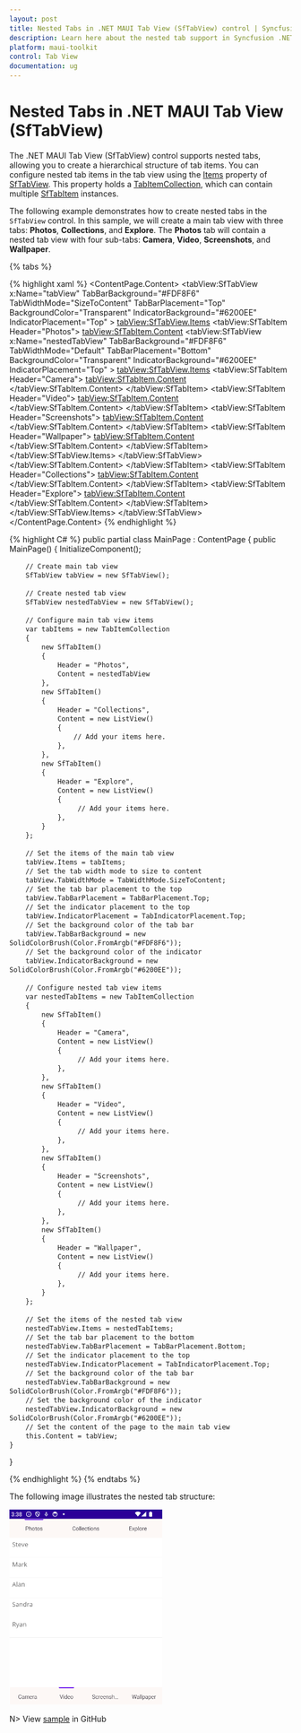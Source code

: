 ```yaml
---
layout: post
title: Nested Tabs in .NET MAUI Tab View (SfTabView) control | Syncfusion
description: Learn here about the nested tab support in Syncfusion .NET MAUI Tab View (SfTabView) control with code examples.
platform: maui-toolkit
control: Tab View
documentation: ug
---
```


# Nested Tabs in .NET MAUI Tab View (SfTabView)

The .NET MAUI Tab View (SfTabView) control supports nested tabs, allowing you to create a hierarchical structure of tab items. You can configure nested tab items in the tab view using the [Items](https://help.syncfusion.com/cr/maui-toolkit/Syncfusion.Maui.Toolkit.TabView.SfTabView.html#Syncfusion_Maui_Toolkit_TabView_SfTabView_Items) property of [SfTabView](https://help.syncfusion.com/cr/maui-toolkit/Syncfusion.Maui.Toolkit.TabView.SfTabView.html). This property holds a [TabItemCollection](https://help.syncfusion.com/cr/maui-toolkit/Syncfusion.Maui.Toolkit.TabView.TabItemCollection.html), which can contain multiple [SfTabItem](https://help.syncfusion.com/cr/maui-toolkit/Syncfusion.Maui.Toolkit.TabView.SfTabItem.html) instances.

The following example demonstrates how to create nested tabs in the `SfTabView` control. In this sample, we will create a main tab view with three tabs: **Photos**, **Collections**, and **Explore**. The **Photos** tab will contain a nested tab view with four sub-tabs: **Camera**, **Video**, **Screenshots**, and **Wallpaper**.

{% tabs %}

{% highlight xaml %}
<ContentPage xmlns="http://schemas.microsoft.com/dotnet/2021/maui"
             xmlns:x="http://schemas.microsoft.com/winfx/2009/xaml"
             x:Class="TabViewMauiSample.MainPage"
             xmlns:tabView="clr-namespace:Syncfusion.Maui.Toolkit.TabView;assembly=Syncfusion.Maui.Toolkit.TabView"
             BackgroundColor="{DynamicResource SecondaryColor}">
    <ContentPage.Content>
        <Grid>
            <tabView:SfTabView x:Name="tabView"
                                    TabBarBackground="#FDF8F6"
                                    TabWidthMode="SizeToContent"
                                    TabBarPlacement="Top"
                                    BackgroundColor="Transparent"
                                    IndicatorBackground="#6200EE"
                                    IndicatorPlacement="Top" >
                <tabView:SfTabView.Items>
                    <!-- Main tab: Photos -->
                    <tabView:SfTabItem Header="Photos">
                        <tabView:SfTabItem.Content>
                            <Grid BackgroundColor="Blue">
                                <tabView:SfTabView x:Name="nestedTabView"
                                                        TabBarBackground="#FDF8F6"
                                                        TabWidthMode="Default"
                                                        TabBarPlacement="Bottom"
                                                        BackgroundColor="Transparent"
                                                        IndicatorBackground="#6200EE"
                                                        IndicatorPlacement="Top" >
                                    <tabView:SfTabView.Items>
                                        <!-- Nested tab: Camera -->
                                        <tabView:SfTabItem Header="Camera">
                                            <tabView:SfTabItem.Content>
                                                <Grid BackgroundColor="Blue">
                                                </Grid>
                                            </tabView:SfTabItem.Content>
                                        </tabView:SfTabItem>
                                        <!-- Nested tab: Video -->
                                        <tabView:SfTabItem Header="Video">
                                            <tabView:SfTabItem.Content>
                                                <Grid BackgroundColor="Blue">
                                                </Grid>
                                            </tabView:SfTabItem.Content>
                                        </tabView:SfTabItem>
                                        <!-- Nested tab: Screenshots -->
                                        <tabView:SfTabItem Header="Screenshots">
                                            <tabView:SfTabItem.Content>
                                                <Grid BackgroundColor="Blue">
                                                </Grid>
                                            </tabView:SfTabItem.Content>
                                        </tabView:SfTabItem>
                                        <!-- Nested tab: Wallpaper -->
                                        <tabView:SfTabItem Header="Wallpaper">
                                            <tabView:SfTabItem.Content>
                                                <Grid BackgroundColor="Blue">
                                                </Grid>
                                            </tabView:SfTabItem.Content>
                                        </tabView:SfTabItem>
                                    </tabView:SfTabView.Items>
                                </tabView:SfTabView>
                            </Grid>
                        </tabView:SfTabItem.Content>
                    </tabView:SfTabItem>
                    <!-- Main tab: Collections -->
                    <tabView:SfTabItem Header="Collections">
                        <tabView:SfTabItem.Content>
                            <Grid BackgroundColor="Red"/>
                        </tabView:SfTabItem.Content>
                    </tabView:SfTabItem>
                    <!-- Main tab: Explore -->
                    <tabView:SfTabItem Header="Explore">
                        <tabView:SfTabItem.Content>
                            <Grid BackgroundColor="Green"/>
                        </tabView:SfTabItem.Content>
                    </tabView:SfTabItem>
                </tabView:SfTabView.Items>
            </tabView:SfTabView>
        </Grid>
    </ContentPage.Content>
</ContentPage>
{% endhighlight %}

{% highlight C# %}
public partial class MainPage : ContentPage
{ 
    public MainPage()
    {
        InitializeComponent();

        // Create main tab view
        SfTabView tabView = new SfTabView();

        // Create nested tab view
        SfTabView nestedTabView = new SfTabView();

        // Configure main tab view items
        var tabItems = new TabItemCollection
        {
            new SfTabItem()
            {
                Header = "Photos",
                Content = nestedTabView
            },
            new SfTabItem()
            {
                Header = "Collections",
                Content = new ListView()
                {
                    // Add your items here.
                },
            },
            new SfTabItem()
            {
                Header = "Explore",
                Content = new ListView()
                {
                     // Add your items here.
                },
            }
        };

        // Set the items of the main tab view
		tabView.Items = tabItems;
		// Set the tab width mode to size to content
        tabView.TabWidthMode = TabWidthMode.SizeToContent;
		// Set the tab bar placement to the top
        tabView.TabBarPlacement = TabBarPlacement.Top;
		// Set the indicator placement to the top
        tabView.IndicatorPlacement = TabIndicatorPlacement.Top;
		// Set the background color of the tab bar
        tabView.TabBarBackground = new SolidColorBrush(Color.FromArgb("#FDF8F6"));
		// Set the background color of the indicator
        tabView.IndicatorBackground = new SolidColorBrush(Color.FromArgb("#6200EE"));

        // Configure nested tab view items
        var nestedTabItems = new TabItemCollection
        {
            new SfTabItem()
            {
                Header = "Camera",
                Content = new ListView()
                {
                     // Add your items here.
                },
            },
            new SfTabItem()
            {
                Header = "Video",
                Content = new ListView()
                {
                     // Add your items here.
                },
            },
            new SfTabItem()
            {
                Header = "Screenshots",
                Content = new ListView()
                {
                     // Add your items here.
                },
            },
            new SfTabItem()
            {
                Header = "Wallpaper",
                Content = new ListView()
                {
                     // Add your items here.
                },
            }
        };

        // Set the items of the nested tab view
		nestedTabView.Items = nestedTabItems;
		// Set the tab bar placement to the bottom
        nestedTabView.TabBarPlacement = TabBarPlacement.Bottom;
        // Set the indicator placement to the top
		nestedTabView.IndicatorPlacement = TabIndicatorPlacement.Top;
		// Set the background color of the tab bar
        nestedTabView.TabBarBackground = new SolidColorBrush(Color.FromArgb("#FDF8F6"));
        // Set the background color of the indicator
		nestedTabView.IndicatorBackground = new SolidColorBrush(Color.FromArgb("#6200EE"));
        // Set the content of the page to the main tab view
		this.Content = tabView;
    }
}

{% endhighlight %}
{% endtabs %}

The following image illustrates the nested tab structure:

![Nested Tabs in .NET MAUI Tab View](images/Nested_Tab.png)

N> View [sample](https://github.com/SyncfusionExamples/maui-toolkit-samples/tree/master/TabView/NestedTabViewSample) in GitHub
